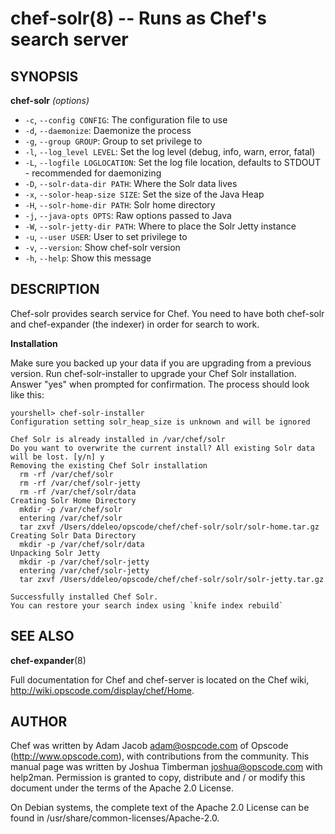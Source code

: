 chef-solr(8) -- Runs as Chef's search server
========================================

## SYNOPSIS
__chef-solr__ _(options)_

  * `-c`, `--config CONFIG`:
    The configuration file to use
  * `-d`, `--daemonize`:
    Daemonize the process
  * `-g`, `--group GROUP`:
    Group to set privilege to
  * `-l`, `--log_level LEVEL`:
    Set the log level (debug, info, warn, error, fatal)
  * `-L`, `--logfile LOGLOCATION`:
    Set the log file location, defaults to STDOUT - recommended for daemonizing
  * `-D`, `--solr-data-dir PATH`:
    Where the Solr data lives
  * `-x`, `--solor-heap-size SIZE`:
    Set the size of the Java Heap
  * `-H`, `--solr-home-dir PATH`:
    Solr home directory
  * `-j`, `--java-opts OPTS`:
    Raw options passed to Java
  * `-W`, `--solr-jetty-dir PATH`:
    Where to place the Solr Jetty instance
  * `-u`, `--user USER`:
    User to set privilege to
  * `-v`, `--version`:
    Show chef-solr version
  * `-h`, `--help`:
    Show this message

## DESCRIPTION

Chef-solr provides search service for Chef. You need to have both
chef-solr and chef-expander (the indexer) in order for search to work.

__Installation__

Make sure you backed up your data if you are upgrading from a previous version.
Run chef-solr-installer to upgrade your Chef Solr installation. Answer "yes"
when prompted for confirmation. The process should look like this:

    yourshell> chef-solr-installer
    Configuration setting solr_heap_size is unknown and will be ignored

    Chef Solr is already installed in /var/chef/solr
    Do you want to overwrite the current install? All existing Solr data will be lost. [y/n] y
    Removing the existing Chef Solr installation
      rm -rf /var/chef/solr
      rm -rf /var/chef/solr-jetty
      rm -rf /var/chef/solr/data
    Creating Solr Home Directory
      mkdir -p /var/chef/solr
      entering /var/chef/solr
      tar zxvf /Users/ddeleo/opscode/chef/chef-solr/solr/solr-home.tar.gz
    Creating Solr Data Directory
      mkdir -p /var/chef/solr/data
    Unpacking Solr Jetty
      mkdir -p /var/chef/solr-jetty
      entering /var/chef/solr-jetty
      tar zxvf /Users/ddeleo/opscode/chef/chef-solr/solr/solr-jetty.tar.gz

    Successfully installed Chef Solr.
    You can restore your search index using `knife index rebuild`

## SEE ALSO

__chef-expander__(8)

Full documentation for Chef and chef-server is located on the Chef
wiki, http://wiki.opscode.com/display/chef/Home.

## AUTHOR

Chef was written by Adam Jacob <adam@ospcode.com> of Opscode
(http://www.opscode.com),  with contributions from the community.  This
manual page was written by Joshua Timberman  <joshua@opscode.com>  with
help2man.  Permission  is  granted  to copy, distribute and / or modify
this document under the terms of the Apache 2.0 License.

On Debian systems, the complete text of the Apache 2.0 License  can  be
found in /usr/share/common-licenses/Apache-2.0.